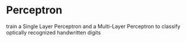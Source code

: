 # Perceptron
train a Single Layer Perceptron and a Multi-Layer Perceptron to classify optically recognized handwritten digits
